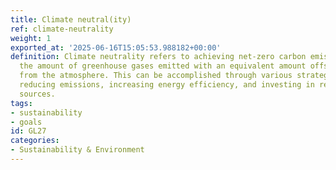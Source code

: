 ```yaml
---
title: Climate neutral(ity)
ref: climate-neutrality
weight: 1
exported_at: '2025-06-16T15:05:53.988182+00:00'
definition: Climate neutrality refers to achieving net-zero carbon emissions by balancing
  the amount of greenhouse gases emitted with an equivalent amount offset or removed
  from the atmosphere. This can be accomplished through various strategies, including
  reducing emissions, increasing energy efficiency, and investing in renewable energy
  sources.
tags:
- sustainability
- goals
id: GL27
categories:
- Sustainability & Environment
---
```


